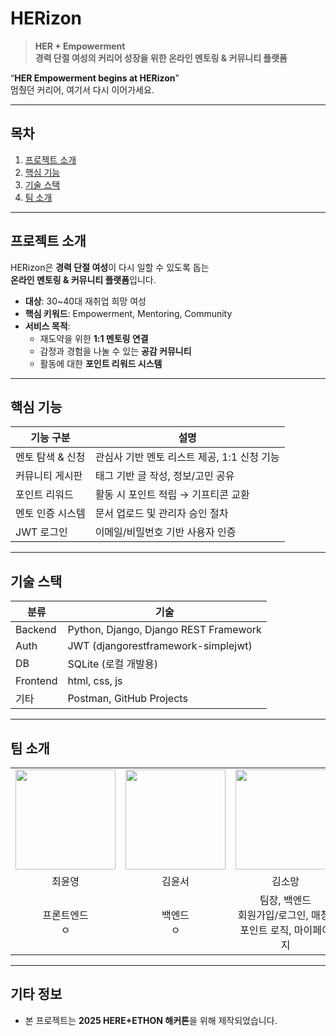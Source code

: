 # HERizon

> **HER + Empowerment**  
> **경력 단절 여성의 커리어 성장을 위한 온라인 멘토링 & 커뮤니티 플랫폼**

“**HER Empowerment begins at HERizon**”  
멈췄던 커리어, 여기서 다시 이어가세요.

---

## 목차

1. [프로젝트 소개](#프로젝트-소개)
2. [핵심 기능](#핵심-기능)
3. [기술 스택](#기술-스택)
4. [팀 소개](#팀-소개)

---

##  프로젝트 소개

HERizon은 **경력 단절 여성**이 다시 일할 수 있도록 돕는  
**온라인 멘토링 & 커뮤니티 플랫폼**입니다.

- **대상**: 30~40대 재취업 희망 여성
- **핵심 키워드**: Empowerment, Mentoring, Community
- **서비스 목적**:
  - 재도약을 위한 **1:1 멘토링 연결**
  - 감정과 경험을 나눌 수 있는 **공감 커뮤니티**
  - 활동에 대한 **포인트 리워드 시스템**

---

##  핵심 기능

| 기능 구분 | 설명 |
|----------|------|
|  멘토 탐색 & 신청 | 관심사 기반 멘토 리스트 제공, 1:1 신청 기능 |
|  커뮤니티 게시판 | 태그 기반 글 작성, 정보/고민 공유 |
|  포인트 리워드 | 활동 시 포인트 적립 → 기프티콘 교환 |
|  멘토 인증 시스템 | 문서 업로드 및 관리자 승인 절차 |
|  JWT 로그인 | 이메일/비밀번호 기반 사용자 인증 |

---

##  기술 스택

| 분류 | 기술 |
|------|------|
| Backend | Python, Django, Django REST Framework |
| Auth | JWT (djangorestframework-simplejwt) |
| DB | SQLite (로컬 개발용) |
| Frontend | html, css, js |
| 기타 | Postman, GitHub Projects |

---

## 팀 소개

<table width = "100%" align="center">
  <tr>
    <td>
      <a href="https://github.com/chldsbdud ">                 
          <img src="https://avatars.githubusercontent.com/chldsbdud" width="160" />            
      </a>
    </td>
      <td>
      <a href="https://github.com/muunseo ">                 
          <img src="https://avatars.githubusercontent.com/muunseo" width="160" />            
      </a>
    </td>
    <td>
      <a href="https://github.com/mang3858 ">                 
          <img src="https://avatars.githubusercontent.com/mang3858" width="160" />            
      </a>
    </td>
      <td>
      <a href="https://github.com/rladmswl1116 ">                 
          <img src="https://avatars.githubusercontent.com/rladmswl1116" width="160" />            
      </a>
    </td>
    <td>
      <a href="https://github.com/sonyewoen ">                 
          <img src="C:\Users\Administrator\OneDrive\바탕 화면\손예원.svg" width="160" />            
      </a>
    </td>
  </tr>
  <tr>
    <td align="center">최윤영</td>
    <td align="center">김윤서</td>
    <td align="center">김소망</td>
    <td align="center">김은지</td>
    <td align="center">손손예원</td>
  </tr>
  <tr>
    <td align="center">프론트엔드<br /> ㅇ </td>
    <td align="center">백엔드<br /> ㅇ </td>
    <td align="center">팀장, 백엔드<br />회원가입/로그인, 매칭/포인트 로직, 마이페이지</td>
    <td align="center">기획/디자인<br /></td>
    <td align="center">프론트엔드<br /> ㅇ</td>
  </tr>
</table>

---

##  기타 정보

- 본 프로젝트는 **2025 HERE+ETHON 해커톤**을 위해 제작되었습니다.
